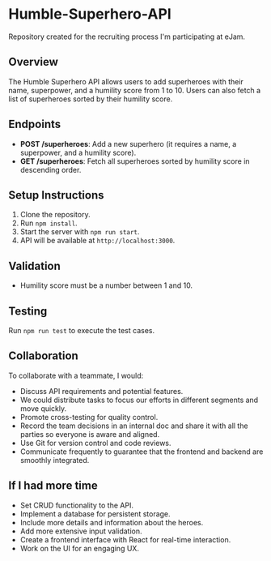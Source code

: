 # Humble-Superhero-API
Repository created for the recruiting process I'm participating at eJam.

## Overview
The Humble Superhero API allows users to add superheroes with their name, superpower, and a humility score from 1 to 10. Users can also fetch a list of superheroes sorted by their humility score.

## Endpoints
- **POST /superheroes**: Add a new superhero (it requires a name, a superpower, and a humility score).
- **GET /superheroes**: Fetch all superheroes sorted by humility score in descending order.

## Setup Instructions
1. Clone the repository.
2. Run `npm install`.
3. Start the server with `npm run start`.
4. API will be available at `http://localhost:3000`.

## Validation
- Humility score must be a number between 1 and 10.

## Testing
Run `npm run test` to execute the test cases.

## Collaboration
To collaborate with a teammate, I would:
- Discuss API requirements and potential features.
- We could distribute tasks to focus our efforts in different segments and move quickly.
- Promote cross-testing for quality control.
- Record the team decisions in an internal doc and share it with all the parties so everyone is aware and aligned.
- Use Git for version control and code reviews.
- Communicate frequently to guarantee that the frontend and backend are smoothly integrated.

## If I had more time
- Set CRUD functionality to the API.
- Implement a database for persistent storage.
- Include more details and information about the heroes.
- Add more extensive input validation.
- Create a frontend interface with React for real-time interaction.
- Work on the UI for an engaging UX.
